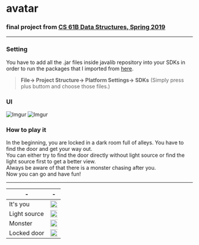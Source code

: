 # avatar

### final project from [CS 61B Data Structures, Spring 2019](https://sp19.datastructur.es)

---

### Setting

You have to add all the .jar files inside javalib repository into your SDKs in order to run the packages that I imported from [here](https://introcs.cs.princeton.edu/java/stdlib/).

> **File-> Project Structure-> Platform Settings-> SDKs**
(Simply press plus buttom and choose those files.)

### UI

![Imgur](https://i.imgur.com/IMe4fvv.png)
![Imgur](https://i.imgur.com/AGx4I6a.png)

### How to play it

In the beginning, you are locked in a dark room full of alleys. You have to find the door and get your way out.
<br/>
You can either try to find the door directly without light source or find the light source first to get a better view.
<br/>
Always be aware of that there is a monster chasing after you.
<br/>
Now you can go and have fun!

---
| - | - |
| - | - |
| It's you | <img src="https://i.imgur.com/OoHA8x0.png" height="400%"> |
| Light source | <img src="https://i.imgur.com/K8z7zwp.png" height="400%"> |
| Monster | <img src="https://i.imgur.com/hciMCn4.png" height="400%"> |
| Locked door | <img src="https://i.imgur.com/lajty1o.png" height="400%"> |
